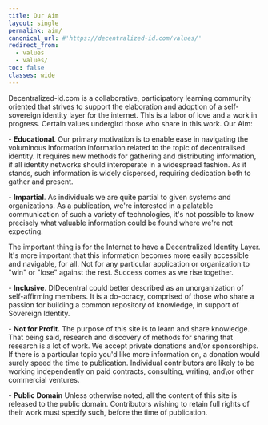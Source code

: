 ```yaml
---
title: Our Aim
layout: single
permalink: aim/
canonical_url: #'https://decentralized-id.com/values/'
redirect_from: 
  - values
  - values/
toc: false
classes: wide
---
```


Decentralized-id.com is a collaborative, participatory learning community oriented that strives to support the elaboration and adoption of a self-sovereign identity layer for the internet. This is a labor of love and a work in progress. Certain values undergird those who share in this work. Our Aim:

\-          **Educational**.  Our primary motivation is to enable ease in navigating the voluminous information information related to the topic of decentralised identity. It requires new methods for gathering and distributing information, if all identity networks should interoperate in a widespread fashion. As it stands, such information is widely dispersed, requiring dedication both to gather and present. 

\-          **Impartial**.  As individuals we are quite partial to given systems and organizations. As a publication, we're interested in a palatable communication of such a variety of technologies, it's not possible to know precisely what valuable information could be found where we're not expecting. 

The important thing is for the Internet to have a Decentralized Identity Layer. It's more important that this information becomes more easily accessible and navigable, for all. Not for any particular application or organization to "win" or "lose" against the rest. Success comes as we rise together. 

\-          **Inclusive**.  DIDecentral could better described as an unorganization of self-affirming members. It is a do-ocracy, comprised of those who share a passion for building a common repository of knowledge, in support of Sovereign Identity. 

\-          **Not for Profit.**  The purpose of this site is to learn and share knowledge. That being said, research and discovery of methods for sharing that research is a lot of work. We accept private donations and/or sponsorships. If there is a particular topic you'd like more information on, a donation would surely speed the time to publication. Individual contributors are likely to be working independently on paid contracts, consulting, writing, and\or other commercial ventures.

\-          **Public Domain** Unless otherwise noted, all the content of this site is released to the public domain. Contributors wishing to retain full rights of their work must specify such, before the time of publication.